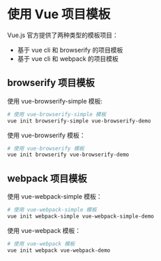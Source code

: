 # 使用 Vue 项目模板

Vue.js 官方提供了两种类型的模板项目：

- 基于 vue cli 和 browserify 的项目模板
- 基于 vue cli 和 webpack 的项目模板

## browserify 项目模板

使用 vue-browserify-simple 模板:

```bash
# 使用 vue-browserify-simple 模板
vue init browserify-simple vue-browserify-demo
```

使用 vue-browserify 模板：

```bash
# 使用 vue-browserify 模板
vue init browserify vue-browserify-demo
```

## webpack 项目模板

使用 vue-webpack-simple 模板：

```bash
# 使用 vue-webpack-simple 模板
vue init webpack-simple vue-webpack-simple-demo
```

使用 vue-webpack 模板：

```bash
# 使用 vue-webpack 模板
vue init webpack vue-webpack-demo
```
